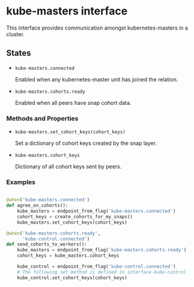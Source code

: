 # kube-masters interface

This interface provides communication amongst kubernetes-masters in a cluster.

## States

* `kube-masters.connected`

  Enabled when any kubernetes-master unit has joined the relation.

* `kube-masters.cohorts.ready`

  Enabled when all peers have snap cohort data.

### Methods and Properties

* `kube-masters.set_cohort_keys(cohort_keys)`

  Set a dictionary of cohort keys created by the snap layer.

* `kube-masters.cohort_keys`

  Dictionary of all cohort keys sent by peers.

### Examples

```python

@when('kube-masters.connected')
def agree_on_cohorts():
    kube_masters = endpoint_from_flag('kube-masters.connected')
    cohort_keys = create_cohorts_for_my_snaps()
    kube_masters.set_cohort_keys(cohort_keys)

@when('kube-masters.cohorts.ready',
      'kube-control.connected')
def send_cohorts_to_workers():
    kube_masters = endpoint_from_flag('kube-masters.cohorts.ready')
    cohort_keys = kube_masters.cohort_keys

    kube_control = endpoint_from_flag('kube-control.connected')
    # The following set method is defined in interface-kube-control
    kube_control.set_cohort_keys(cohort_keys)

```
